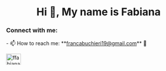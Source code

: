 

<h1 align="center">Hi 👋, My name is Fabiana</h1>


<h3 align="left">Connect with me:</h3>
- 📫 How to reach me: **<a href="mailto:francabuchieri19@gmail.com">francabuchieri19@gmail.com</a>** 📧 

<p align="left">
<a href="https://linkedin.com/in/ffabianab" target="blank"><img align="center" src="https://raw.githubusercontent.com/rahuldkjain/github-profile-readme-generator/master/src/images/icons/Social/linked-in-alt.svg" alt="ffabianab" height="30" width="40" /></a>
</p>





